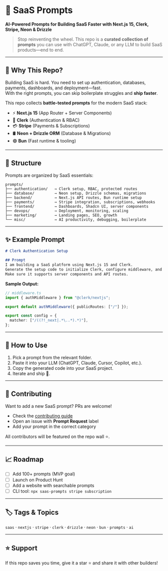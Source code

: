 # 🚀 SaaS Prompts  
**AI-Powered Prompts for Building SaaS Faster with Next.js 15, Clerk, Stripe, Neon & Drizzle**  

> Stop reinventing the wheel. This repo is a **curated collection of prompts** you can use with ChatGPT, Claude, or any LLM to build SaaS products—end to end.  

---

## 🔹 Why This Repo?
Building SaaS is hard. You need to set up authentication, databases, payments, dashboards, and deployment—fast.  
With the right prompts, you can skip boilerplate struggles and **ship faster**.  

This repo collects **battle-tested prompts** for the modern SaaS stack:  

- ⚡ **Next.js 15** (App Router + Server Components)  
- 🔑 **Clerk** (Authentication & RBAC)  
- 💳 **Stripe** (Payments & Subscriptions)  
- 🛢️ **Neon + Drizzle ORM** (Database & Migrations)  
- 🟣 **Bun** (Fast runtime & tooling)  

---

## 📂 Structure
Prompts are organized by SaaS essentials:

```
prompts/
├── authentication/   → Clerk setup, RBAC, protected routes
├── database/         → Neon setup, Drizzle schemas, migrations
├── backend/          → Next.js API routes, Bun runtime setup
├── payments/         → Stripe integration, subscriptions, webhooks
├── frontend/         → Dashboards, Shadcn UI, server components
├── devops/           → Deployment, monitoring, scaling
├── marketing/        → Landing pages, SEO, growth
└── misc/             → AI productivity, debugging, boilerplate
```

---

## ✨ Example Prompt
```md
# Clerk Authentication Setup

## Prompt
I am building a SaaS platform using Next.js 15 and Clerk.  
Generate the setup code to initialize Clerk, configure middleware, and protect routes.  
Make sure it supports server components and API routes.
```

**Sample Output:**
```ts
// middleware.ts
import { authMiddleware } from "@clerk/nextjs";

export default authMiddleware({ publicRoutes: ["/"] });

export const config = {
  matcher: ["/((?!_next|.*\..*).*)"],
};
```

---

## 🚀 How to Use
1. Pick a prompt from the relevant folder.  
2. Paste it into your LLM (ChatGPT, Claude, Cursor, Copilot, etc.).  
3. Copy the generated code into your SaaS project.  
4. Iterate and ship 🚀.  

---

## 🤝 Contributing
Want to add a new SaaS prompt? PRs are welcome!  

- Check the [contributing guide](CONTRIBUTING.md)  
- Open an issue with **Prompt Request** label  
- Add your prompt in the correct category  

All contributors will be featured on the repo wall ⭐.  

---

## 📈 Roadmap
- [ ] Add 100+ prompts (MVP goal)  
- [ ] Launch on Product Hunt  
- [ ] Add a website with searchable prompts  
- [ ] CLI tool: `npx saas-prompts stripe subscription`  

---

## 🏷️ Tags & Topics
`saas` · `nextjs` · `stripe` · `clerk` · `drizzle` · `neon` · `bun` · `prompts` · `ai`  

---

## ⭐ Support
If this repo saves you time, give it a star ⭐ and share it with other builders!  
